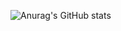![Anurag's GitHub stats](https://github-readme-stats.vercel.app/api?username=anilclskn1&show_icons=true&theme=radical)
